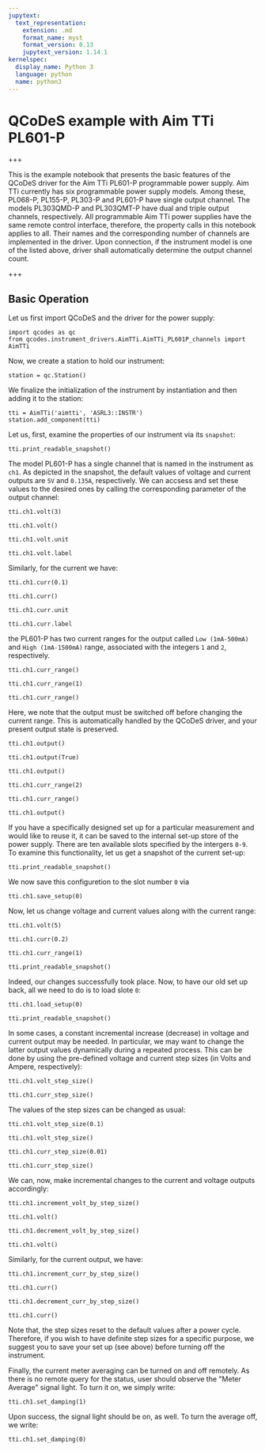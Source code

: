 ```yaml
---
jupytext:
  text_representation:
    extension: .md
    format_name: myst
    format_version: 0.13
    jupytext_version: 1.14.1
kernelspec:
  display_name: Python 3
  language: python
  name: python3
---
```


# QCoDeS example with Aim TTi PL601-P

+++

This is the example notebook that presents the basic features of the QCoDeS driver for the Aim TTi PL601-P programmable power supply. Aim TTi currently has six programmable power supply models. Among these, PL068-P, PL155-P, PL303-P and PL601-P have single output channel. The models PL303QMD-P and PL303QMT-P have dual and triple output channels, respectively. All programmable Aim TTi power supplies have the same remote control interface, therefore, the property calls in this notebook applies to all. Their names and the corresponding number of channels are implemented in the driver. Upon connection, if the instrument model is one of the listed above, driver shall automatically determine the output channel count.  

+++

## Basic Operation

Let us first import QCoDeS and the driver for the power supply:

```{code-cell} ipython3
import qcodes as qc
from qcodes.instrument_drivers.AimTTi.AimTTi_PL601P_channels import AimTTi
```

Now, we create a station to hold our instrument:

```{code-cell} ipython3
station = qc.Station()
```

We finalize the initialization of the instrument by instantiation and then adding it to the station:

```{code-cell} ipython3
tti = AimTTi('aimtti', 'ASRL3::INSTR')
station.add_component(tti)
```

Let us, first, examine the properties of our instrument via its ``snapshot``:

```{code-cell} ipython3
tti.print_readable_snapshot()
```

The model PL601-P has a single channel that is named in the instrument as ``ch1``. As depicted in the snapshot, the default values of voltage and current outputs are ``5V`` and ``0.135A``, respectively. We can accsess and set these values to the desired ones by calling the corresponding parameter of the output channel:

```{code-cell} ipython3
tti.ch1.volt(3)
```

```{code-cell} ipython3
tti.ch1.volt()
```

```{code-cell} ipython3
tti.ch1.volt.unit
```

```{code-cell} ipython3
tti.ch1.volt.label
```

Similarly, for the current we have:

```{code-cell} ipython3
tti.ch1.curr(0.1)
```

```{code-cell} ipython3
tti.ch1.curr()
```

```{code-cell} ipython3
tti.ch1.curr.unit
```

```{code-cell} ipython3
tti.ch1.curr.label
```

the PL601-P has two current ranges for the output called ``Low (1mA-500mA)`` and ``High (1mA-1500mA)`` range, associated with the integers ``1`` and ``2``, respectively. 

```{code-cell} ipython3
tti.ch1.curr_range()
```

```{code-cell} ipython3
tti.ch1.curr_range(1)
```

```{code-cell} ipython3
tti.ch1.curr_range()
```

Here, we note that the output must be switched off before changing the current range. This is automatically handled by the QCoDeS driver, and your present output state is preserved.

```{code-cell} ipython3
tti.ch1.output()
```

```{code-cell} ipython3
tti.ch1.output(True)
```

```{code-cell} ipython3
tti.ch1.output()
```

```{code-cell} ipython3
tti.ch1.curr_range(2)
```

```{code-cell} ipython3
tti.ch1.curr_range()
```

```{code-cell} ipython3
tti.ch1.output()
```

If you have a specifically designed set up for a particular measurement and would like to reuse it, it can be saved to the internal set-up store of the power supply. There are ten available slots specified by the intergers ``0-9``. To examine this functionality, let us get a snapshot of the current set-up:

```{code-cell} ipython3
tti.print_readable_snapshot()
```

We now save this configuretion to the slot number ``0`` via

```{code-cell} ipython3
tti.ch1.save_setup(0)
```

Now, let us change voltage and current values along with the current range:

```{code-cell} ipython3
tti.ch1.volt(5)
```

```{code-cell} ipython3
tti.ch1.curr(0.2)
```

```{code-cell} ipython3
tti.ch1.curr_range(1)
```

```{code-cell} ipython3
tti.print_readable_snapshot()
```

Indeed, our changes successfully took place. Now, to have our old set up back, all we need to do is to load slote ``0``:

```{code-cell} ipython3
tti.ch1.load_setup(0)
```

```{code-cell} ipython3
tti.print_readable_snapshot()
```

In some cases, a constant incremental increase (decrease) in voltage and current output may be needed. In particular, we may want to change the latter output values dynamically during a repeated process. This can be done by using the pre-defined voltage and current step sizes (in Volts and Ampere, respectively):

```{code-cell} ipython3
tti.ch1.volt_step_size()
```

```{code-cell} ipython3
tti.ch1.curr_step_size()
```

The values of the step sizes can be changed as usual:

```{code-cell} ipython3
tti.ch1.volt_step_size(0.1)
```

```{code-cell} ipython3
tti.ch1.volt_step_size()
```

```{code-cell} ipython3
tti.ch1.curr_step_size(0.01)
```

```{code-cell} ipython3
tti.ch1.curr_step_size()
```

We can, now, make incremental changes to the current and voltage outputs accordingly:

```{code-cell} ipython3
tti.ch1.increment_volt_by_step_size()
```

```{code-cell} ipython3
tti.ch1.volt()
```

```{code-cell} ipython3
tti.ch1.decrement_volt_by_step_size()
```

```{code-cell} ipython3
tti.ch1.volt()
```

Similarly, for the current output, we have:

```{code-cell} ipython3
tti.ch1.increment_curr_by_step_size()
```

```{code-cell} ipython3
tti.ch1.curr()
```

```{code-cell} ipython3
tti.ch1.decrement_curr_by_step_size()
```

```{code-cell} ipython3
tti.ch1.curr()
```

Note that, the step sizes reset to the default values after a power cycle. Therefore, if you wish to have definite step sizes for a specific purpose, we suggest you to save your set up (see above) before turning off the instrument. 

Finally, the current meter averaging can be turned on and off remotely. As there is no remote query for the status, user should observe the "Meter Average" signal light. To turn it on, we simply write:

```{code-cell} ipython3
tti.ch1.set_damping(1)
```

Upon success, the signal light should be on, as well. To turn the average off, we write:

```{code-cell} ipython3
tti.ch1.set_damping(0)
```
